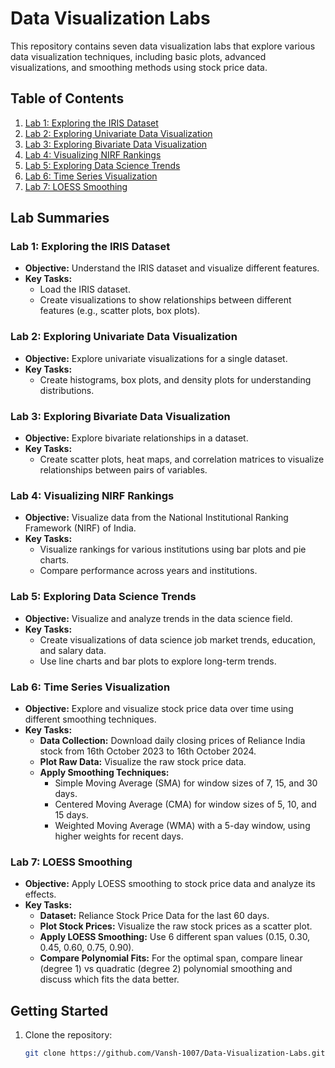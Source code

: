# Data Visualization Labs

This repository contains seven data visualization labs that explore various data visualization techniques, including basic plots, advanced visualizations, and smoothing methods using stock price data.

## Table of Contents
1. [Lab 1: Exploring the IRIS Dataset](Lab1/README.md)
2. [Lab 2: Exploring Univariate Data Visualization](Lab2/README.md)
3. [Lab 3: Exploring Bivariate Data Visualization](Lab3/README.md)
4. [Lab 4: Visualizing NIRF Rankings](Lab4/README.md)
5. [Lab 5: Exploring Data Science Trends](Lab5/README.md)
6. [Lab 6: Time Series Visualization](Lab6/README.md)
7. [Lab 7: LOESS Smoothing](Lab7/README.md)

## Lab Summaries

### Lab 1: Exploring the IRIS Dataset
- **Objective:** Understand the IRIS dataset and visualize different features.
- **Key Tasks:** 
  - Load the IRIS dataset.
  - Create visualizations to show relationships between different features (e.g., scatter plots, box plots).

### Lab 2: Exploring Univariate Data Visualization
- **Objective:** Explore univariate visualizations for a single dataset.
- **Key Tasks:**
  - Create histograms, box plots, and density plots for understanding distributions.

### Lab 3: Exploring Bivariate Data Visualization
- **Objective:** Explore bivariate relationships in a dataset.
- **Key Tasks:**
  - Create scatter plots, heat maps, and correlation matrices to visualize relationships between pairs of variables.

### Lab 4: Visualizing NIRF Rankings
- **Objective:** Visualize data from the National Institutional Ranking Framework (NIRF) of India.
- **Key Tasks:**
  - Visualize rankings for various institutions using bar plots and pie charts.
  - Compare performance across years and institutions.

### Lab 5: Exploring Data Science Trends
- **Objective:** Visualize and analyze trends in the data science field.
- **Key Tasks:**
  - Create visualizations of data science job market trends, education, and salary data.
  - Use line charts and bar plots to explore long-term trends.

### Lab 6: Time Series Visualization
- **Objective:** Explore and visualize stock price data over time using different smoothing techniques.
- **Key Tasks:**
  - **Data Collection:** Download daily closing prices of Reliance India stock from 16th October 2023 to 16th October 2024.
  - **Plot Raw Data:** Visualize the raw stock price data.
  - **Apply Smoothing Techniques:**
    - Simple Moving Average (SMA) for window sizes of 7, 15, and 30 days.
    - Centered Moving Average (CMA) for window sizes of 5, 10, and 15 days.
    - Weighted Moving Average (WMA) with a 5-day window, using higher weights for recent days.

### Lab 7: LOESS Smoothing
- **Objective:** Apply LOESS smoothing to stock price data and analyze its effects.
- **Key Tasks:**
  - **Dataset:** Reliance Stock Price Data for the last 60 days.
  - **Plot Stock Prices:** Visualize the raw stock prices as a scatter plot.
  - **Apply LOESS Smoothing:** Use 6 different span values (0.15, 0.30, 0.45, 0.60, 0.75, 0.90).
  - **Compare Polynomial Fits:** For the optimal span, compare linear (degree 1) vs quadratic (degree 2) polynomial smoothing and discuss which fits the data better.

## Getting Started
1. Clone the repository:
   ```bash
   git clone https://github.com/Vansh-1007/Data-Visualization-Labs.git
